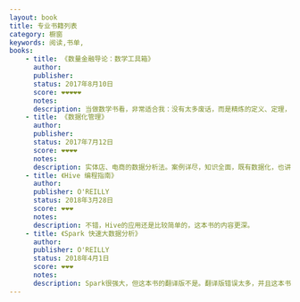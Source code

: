 ```yaml
---
layout: book
title: 专业书籍列表
category: 橱窗
keywords: 阅读,书单,
books:
    - title: 《数量金融导论：数学工具箱》
      author:
      publisher:
      status: 2017年8月10日
      score: ❤❤❤❤❤
      notes:
      description: 当做数学书看，非常适合我：没有太多废话，而是精炼的定义、定理，以及为何要提出这些概念。金融部分逻辑有点牵强，就当做没有。
    - title: 《数据化管理》
      author:
      publisher:
      status: 2017年7月12日
      score: ❤❤❤❤
      notes:
      description: 实体店、电商的数据分析法。案例详尽，知识全面，既有数据化，也讲管理。彩图印刷质量好。
    - title: 《Hive 编程指南》
      author:
      publisher: O'REILLY
      status: 2018年3月28日
      score: ❤❤❤
      notes:
      description: 不错，Hive的应用还是比较简单的，这本书的内容更深。
    - title: 《Spark 快速大数据分析》
      author:
      publisher: O'REILLY
      status: 2018年4月1日
      score: ❤❤❤
      notes:
      description: Spark很强大，但这本书的翻译版不是。翻译版错误太多，并且这本书本身太老了，出这本书的时候，spark.DataFrame还没出现。
---
```

